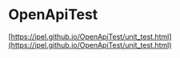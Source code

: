 # OpenApiTest
[https://ipel.github.io/OpenApiTest/unit_test.html](https://ipel.github.io/OpenApiTest/unit_test.html)
